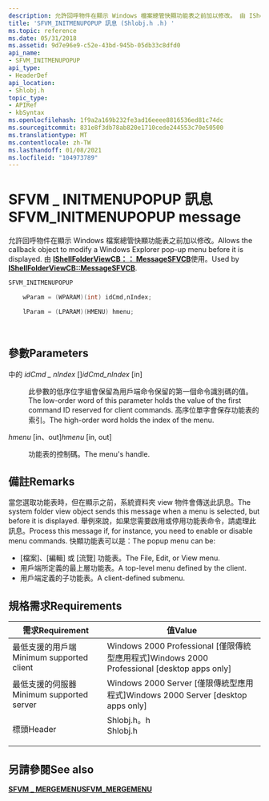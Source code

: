 ```yaml
---
description: 允許回呼物件在顯示 Windows 檔案總管快顯功能表之前加以修改。 由 IShellFolderViewCB：： MessageSFVCB 使用。
title: 'SFVM_INITMENUPOPUP 訊息 (Shlobj.h .h) '
ms.topic: reference
ms.date: 05/31/2018
ms.assetid: 9d7e96e9-c52e-43bd-945b-05db33c8dfd0
api_name:
- SFVM_INITMENUPOPUP
api_type:
- HeaderDef
api_location:
- Shlobj.h
topic_type:
- APIRef
- kbSyntax
ms.openlocfilehash: 1f9a2a169b232fe3ad16eeee8816536ed81c74dc
ms.sourcegitcommit: 831e8f3db78ab820e1710cede244553c70e50500
ms.translationtype: MT
ms.contentlocale: zh-TW
ms.lasthandoff: 01/08/2021
ms.locfileid: "104973789"
---
```

# <a name="sfvm_initmenupopup-message"></a><span data-ttu-id="761f3-104">SFVM \_ INITMENUPOPUP 訊息</span><span class="sxs-lookup"><span data-stu-id="761f3-104">SFVM\_INITMENUPOPUP message</span></span>

<span data-ttu-id="761f3-105">允許回呼物件在顯示 Windows 檔案總管快顯功能表之前加以修改。</span><span class="sxs-lookup"><span data-stu-id="761f3-105">Allows the callback object to modify a Windows Explorer pop-up menu before it is displayed.</span></span> <span data-ttu-id="761f3-106">由 [**IShellFolderViewCB：： MessageSFVCB**](/windows/win32/api/shlobj_core/nf-shlobj_core-ishellfolderviewcb-messagesfvcb)使用。</span><span class="sxs-lookup"><span data-stu-id="761f3-106">Used by [**IShellFolderViewCB::MessageSFVCB**](/windows/win32/api/shlobj_core/nf-shlobj_core-ishellfolderviewcb-messagesfvcb).</span></span>


```C++
SFVM_INITMENUPOPUP 

    wParam = (WPARAM)(int) idCmd,nIndex;

    lParam = (LPARAM)(HMENU) hmenu;

            
```



## <a name="parameters"></a><span data-ttu-id="761f3-107">參數</span><span class="sxs-lookup"><span data-stu-id="761f3-107">Parameters</span></span>

<dl> <dt>

<span data-ttu-id="761f3-108">中的 *idCmd \_ nIndex* \[\]</span><span class="sxs-lookup"><span data-stu-id="761f3-108">*idCmd\_nIndex* \[in\]</span></span>
</dt> <dd>

<span data-ttu-id="761f3-109">此參數的低序位字組會保留為用戶端命令保留的第一個命令識別碼的值。</span><span class="sxs-lookup"><span data-stu-id="761f3-109">The low-order word of this parameter holds the value of the first command ID reserved for client commands.</span></span> <span data-ttu-id="761f3-110">高序位單字會保存功能表的索引。</span><span class="sxs-lookup"><span data-stu-id="761f3-110">The high-order word holds the index of the menu.</span></span>

</dd> <dt>

<span data-ttu-id="761f3-111">*hmenu* \[in、out\]</span><span class="sxs-lookup"><span data-stu-id="761f3-111">*hmenu* \[in, out\]</span></span>
</dt> <dd>

<span data-ttu-id="761f3-112">功能表的控制碼。</span><span class="sxs-lookup"><span data-stu-id="761f3-112">The menu's handle.</span></span>

</dd> </dl>

## <a name="remarks"></a><span data-ttu-id="761f3-113">備註</span><span class="sxs-lookup"><span data-stu-id="761f3-113">Remarks</span></span>

<span data-ttu-id="761f3-114">當您選取功能表時，但在顯示之前，系統資料夾 view 物件會傳送此訊息。</span><span class="sxs-lookup"><span data-stu-id="761f3-114">The system folder view object sends this message when a menu is selected, but before it is displayed.</span></span> <span data-ttu-id="761f3-115">舉例來說，如果您需要啟用或停用功能表命令，請處理此訊息。</span><span class="sxs-lookup"><span data-stu-id="761f3-115">Process this message if, for instance, you need to enable or disable menu commands.</span></span> <span data-ttu-id="761f3-116">快顯功能表可以是：</span><span class="sxs-lookup"><span data-stu-id="761f3-116">The popup menu can be:</span></span>

-   <span data-ttu-id="761f3-117">[檔案]、[編輯] 或 [流覽] 功能表。</span><span class="sxs-lookup"><span data-stu-id="761f3-117">The File, Edit, or View menu.</span></span>
-   <span data-ttu-id="761f3-118">用戶端所定義的最上層功能表。</span><span class="sxs-lookup"><span data-stu-id="761f3-118">A top-level menu defined by the client.</span></span>
-   <span data-ttu-id="761f3-119">用戶端定義的子功能表。</span><span class="sxs-lookup"><span data-stu-id="761f3-119">A client-defined submenu.</span></span>

## <a name="requirements"></a><span data-ttu-id="761f3-120">規格需求</span><span class="sxs-lookup"><span data-stu-id="761f3-120">Requirements</span></span>



| <span data-ttu-id="761f3-121">需求</span><span class="sxs-lookup"><span data-stu-id="761f3-121">Requirement</span></span> | <span data-ttu-id="761f3-122">值</span><span class="sxs-lookup"><span data-stu-id="761f3-122">Value</span></span> |
|-------------------------------------|-------------------------------------------------------------------------------------|
| <span data-ttu-id="761f3-123">最低支援的用戶端</span><span class="sxs-lookup"><span data-stu-id="761f3-123">Minimum supported client</span></span><br/> | <span data-ttu-id="761f3-124">Windows 2000 Professional \[僅限傳統型應用程式\]</span><span class="sxs-lookup"><span data-stu-id="761f3-124">Windows 2000 Professional \[desktop apps only\]</span></span><br/>                          |
| <span data-ttu-id="761f3-125">最低支援的伺服器</span><span class="sxs-lookup"><span data-stu-id="761f3-125">Minimum supported server</span></span><br/> | <span data-ttu-id="761f3-126">Windows 2000 Server \[僅限傳統型應用程式\]</span><span class="sxs-lookup"><span data-stu-id="761f3-126">Windows 2000 Server \[desktop apps only\]</span></span><br/>                                |
| <span data-ttu-id="761f3-127">標頭</span><span class="sxs-lookup"><span data-stu-id="761f3-127">Header</span></span><br/>                   | <dl> <span data-ttu-id="761f3-128"><dt>Shlobj.h。h</dt></span><span class="sxs-lookup"><span data-stu-id="761f3-128"><dt>Shlobj.h</dt></span></span> </dl> |



## <a name="see-also"></a><span data-ttu-id="761f3-129">另請參閱</span><span class="sxs-lookup"><span data-stu-id="761f3-129">See also</span></span>

<dl> <dt>

[<span data-ttu-id="761f3-130">**SFVM \_ MERGEMENU**</span><span class="sxs-lookup"><span data-stu-id="761f3-130">**SFVM\_MERGEMENU**</span></span>](sfvm-mergemenu.md)
</dt> </dl>

 

 
